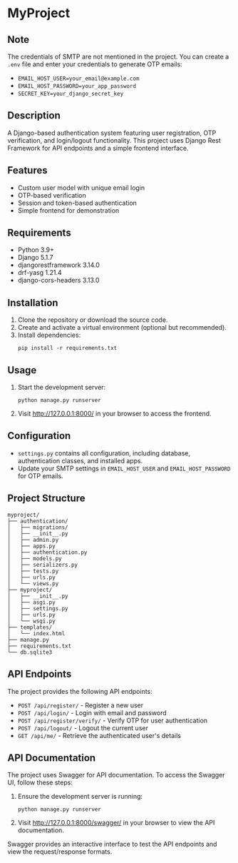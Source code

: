 # MyProject

## Note

The credentials of SMTP are not mentioned in the project. You can create a `.env` file and enter your credentials to generate OTP emails:

- `EMAIL_HOST_USER=your_email@example.com`
- `EMAIL_HOST_PASSWORD=your_app_password`
- `SECRET_KEY=your_django_secret_key`

## Description
A Django-based authentication system featuring user registration, OTP verification, and login/logout functionality. This project uses Django Rest Framework for API endpoints and a simple frontend interface.

## Features
- Custom user model with unique email login
- OTP-based verification
- Session and token-based authentication
- Simple frontend for demonstration

## Requirements
- Python 3.9+
- Django 5.1.7
- djangorestframework 3.14.0
- drf-yasg 1.21.4
- django-cors-headers 3.13.0

## Installation
1. Clone the repository or download the source code.
2. Create and activate a virtual environment (optional but recommended).
3. Install dependencies:  
   ```
   pip install -r requirements.txt
   ```

## Usage
1. Start the development server:
   ```
   python manage.py runserver
   ```
2. Visit http://127.0.0.1:8000/ in your browser to access the frontend.

## Configuration
- `settings.py` contains all configuration, including database, authentication classes, and installed apps.
- Update your SMTP settings in `EMAIL_HOST_USER` and `EMAIL_HOST_PASSWORD` for OTP emails.

## Project Structure
```
myproject/
├── authentication/
│   ├── migrations/
│   ├── __init__.py
│   ├── admin.py
│   ├── apps.py
│   ├── authentication.py
│   ├── models.py
│   ├── serializers.py
│   ├── tests.py
│   ├── urls.py
│   └── views.py
├── myproject/
│   ├── __init__.py
│   ├── asgi.py
│   ├── settings.py
│   ├── urls.py
│   └── wsgi.py
├── templates/
│   └── index.html
├── manage.py
├── requirements.txt
└── db.sqlite3
```
## API Endpoints
The project provides the following API endpoints:

- `POST /api/register/` - Register a new user
- `POST /api/login/` - Login with email and password
- `POST /api/register/verify/` - Verify OTP for user authentication
- `POST /api/logout/` - Logout the current user
- `GET /api/me/` - Retrieve the authenticated user's details

## API Documentation
The project uses Swagger for API documentation. To access the Swagger UI, follow these steps:

1. Ensure the development server is running:
   ``` 
   python manage.py runserver
   ```
2. Visit http://127.0.0.1:8000/swagger/ in your browser to view the API documentation.

Swagger provides an interactive interface to test the API endpoints and view the request/response formats.
